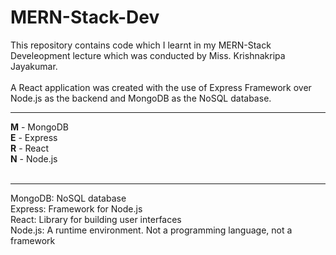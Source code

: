 # MERN-Stack-Dev

This repository contains code which I learnt in my MERN-Stack Develeopment lecture which was conducted by Miss. Krishnakripa Jayakumar.<br/><br/>
A React application was created with the use of Express Framework over Node.js as the backend and MongoDB as the NoSQL database.

---
**M** - MongoDB<br/>
**E** - Express<br/>
**R** - React<br/>
**N** - Node.js<br/><br/>

---
MongoDB: NoSQL database<br/>
Express: Framework for Node.js<br/>
React: Library for building user interfaces<br/>
Node.js: A runtime environment. Not a programming language, not a framework
